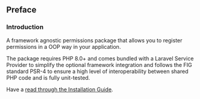 ## Preface

### Introduction

A framework agnostic permissions package that allows you to register permissions in a OOP way in your application.

The package requires PHP 8.0+ and comes bundled with a Laravel Service Provider to simplify the optional framework integration and follows the FIG standard PSR-4 to ensure a high level of interoperability between shared PHP code and is fully unit-tested.

Have a [read through the Installation Guide](#installation).
